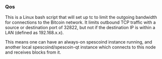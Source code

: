 ### Qos ###

This is a Linux bash script that will set up tc to limit the outgoing bandwidth for connections to the Bitcoin network. It limits outbound TCP traffic with a source or destination port of 32822, but not if the destination IP is within a LAN (defined as 192.168.x.x).

This means one can have an always-on spescoind instance running, and another local spescoind/spescoin-qt instance which connects to this node and receives blocks from it.

